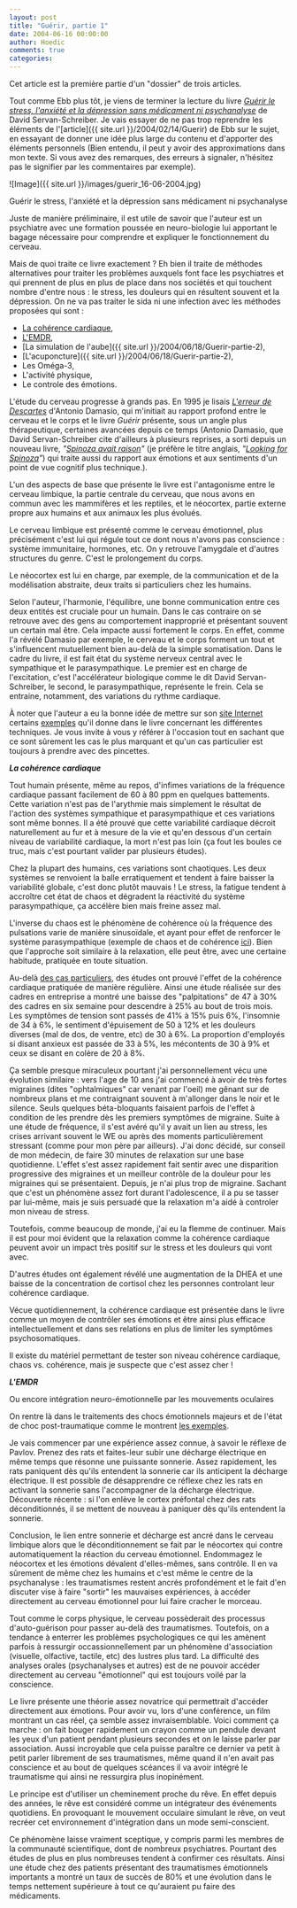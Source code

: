 ```yaml
---
layout: post
title: "Guérir, partie 1"
date: 2004-06-16 00:00:00
author: Hoedic
comments: true
categories: 
---
```



Cet article est la première partie d'un "dossier" de trois articles.

Tout comme Ebb plus tôt, je viens de terminer la lecture du livre *[Guérir le stress, l'anxiété et la dépression sans médicament ni psychanalyse](http://www.amazon.fr/exec/obidos/ASIN/2221097629/qid%3D1087326084/171-6277005-8937823)* de David Servan-Schreiber. Je vais essayer de ne pas trop reprendre les éléments de l'[article]({{ site.url }}/2004/02/14/Guerir) de Ebb sur le sujet, en essayant de donner une idée plus large du contenu et d'apporter des éléments personnels (Bien entendu, il peut y avoir des approximations dans mon texte. Si vous avez des remarques, des erreurs à signaler, n'hésitez pas le signifier par les commentaires par exemple).

![Image]({{ site.url }}/images/guerir_16-06-2004.jpg)
<div class="photoattrib">Guérir le stress, l'anxiété et la dépression sans médicament ni psychanalyse</div>



Juste de manière préliminaire, il est utile de savoir que l'auteur est un psychiatre avec une formation poussée en neuro-biologie lui apportant le bagage nécessaire pour comprendre et expliquer le fonctionnement du cerveau.

Mais de quoi traite ce livre exactement ? Eh bien il traite de méthodes alternatives pour traiter les problèmes auxquels font face les psychiatres et qui prennent de plus en plus de place dans nos sociétés et qui touchent nombre d'entre nous : le stress, les douleurs qui en résultent souvent et la dépression. On ne va pas traiter le sida ni une infection avec les méthodes proposées qui sont :

-  [La cohérence cardiaque](#coherence),
-  [L'EMDR](#emdr),
-  [La simulation de l'aube]({{ site.url }}/2004/06/18/Guerir-partie-2),
-  [L'acuponcture]({{ site.url }}/2004/06/18/Guerir-partie-2),
-  Les Oméga-3,
-  L'activité physique,
-  Le controle des émotions.

L'étude du cerveau progresse à grands pas. En 1995 je lisais *[L'erreur de Descartes](http://www.amazon.fr/exec/obidos/ASIN/2738103030/qid=1087326466/ref=sr_8_xs_ap_i2_xgl14/171-6277005-8937823)* d'Antonio Damasio, qui m'initiait au rapport profond entre le cerveau et le corps et le livre *Guérir* présente, sous un angle plus thérapeutique, certaines avancées depuis ce temps (Antonio Damasio, que David Servan-Schreiber cite d'ailleurs à plusieurs reprises, a sorti depuis un nouveau livre, *"[Spinoza avait raison](http://www.amazon.fr/exec/obidos/ASIN/2738112641/qid%3D1087397252/171-6277005-8937823)"* (je préfère le titre anglais, *"[Looking for Spinoza](http://www.amazon.fr/exec/obidos/ASIN/0151005575/qid=1087397292/sr=1-2/ref=sr_1_8_2/171-6277005-8937823)"*) qui traite aussi du rapport aux émotions et aux sentiments d'un point de vue cognitif plus technique.).

L'un des aspects de base que présente le livre est l'antagonisme entre le cerveau limbique, la partie centrale du cerveau, que nous avons en commun avec les mammifères et les reptiles, et le néocortex, partie externe propre aux humains et aux animaux les plus évolués.

Le cerveau limbique est présenté comme le cerveau émotionnel, plus précisément c'est lui qui régule tout ce dont nous n'avons pas conscience : système immunitaire, hormones, etc. On y retrouve l'amygdale et d'autres structures du genre. C'est le prolongement du corps.

Le néocortex est lui en charge, par exemple, de la communication et de la modélisation abstraite, deux traits si particuliers chez les humains.

Selon l'auteur, l'harmonie, l'équilibre, une bonne communication entre ces deux entités est cruciale pour un humain. Dans le cas contraire on se retrouve avec des gens au comportement inapproprié et présentant souvent un certain mal être. Cela impacte aussi fortement le corps. En effet, comme l'a révélé Damasio par exemple, le cerveau et le corps forment un tout et s'influencent mutuellement bien au-delà de la simple somatisation. Dans le cadre du livre, il est fait état du système nerveux central avec le sympathique et le parasympathique. Le premier est en charge de l'excitation, c'est l'accélérateur biologique comme le dit David Servan-Schreiber, le second, le parasympathique, représente le frein. Cela se entraine, notamment, des variations du rythme cardiaque.

À noter que l'auteur a eu la bonne idée de mettre sur son [site Internet](http://guerir.fr/) certains [exemples](http://guerir.fr/histoires.html) qu'il donne dans le livre concernant les différentes techniques. Je vous invite à vous y référer à l'occasion tout en sachant que ce sont sûrement les cas le plus marquant et qu'un cas particulier est toujours à prendre avec des pincettes. 

<a name="coherence"></a>
***La cohérence cardiaque***

Tout humain présente, même au repos, d'infimes variations de la fréquence cardiaque passant facilement de 60 à 80 ppm en quelques battements. Cette variation n'est pas de l'arythmie mais simplement le résultat de l'action des systèmes sympathique et parasympathique et ces variations sont même bonnes. Il a été prouvé que cette variabilité cardiaque décroit naturellement au fur et à mesure de la vie et qu'en dessous d'un certain niveau de variabilité cardiaque, la mort n'est pas loin (ça fout les boules ce truc, mais c'est pourtant valider par plusieurs études).

Chez la plupart des humains, ces variations sont chaotiques. Les deux systèmes se renvoient la balle erratiquement et tendent à faire baisser la variabilité globale, c'est donc plutôt mauvais ! Le stress, la fatigue tendent à accroître cet état de chaos et dégradent la réactivité du système parasympathique, ça accélère bien mais freine assez mal.

L'inverse du chaos est le phénomène de cohérence où la fréquence des pulsations varie de manière sinusoïdale, et ayant pour effet de renforcer le système parasympathique (exemple de chaos et de cohérence [ici](http://guerir.fr/methodes.html)). Bien que l'approche soit similaire à la relaxation, elle peut être, avec une certaine habitude, pratiquée en toute situation.

Au-delà [des cas particuliers](http://guerir.fr/histoires.html#coherence), des études ont prouvé l'effet de la cohérence cardiaque pratiquée de manière régulière. Ainsi une étude réalisée sur des cadres en entreprise a montré une baisse des "palpitations" de 47 à 30% des cadres en six semaine pour descendre à 25% au bout de trois mois. Les symptômes de tension sont passés de 41% à 15% puis 6%, l'insomnie de 34 à 6%, le sentiment d'épuisement de 50 à 12% et les douleurs diverses (mal de dos, de ventre, etc) de 30 à 6%. La proportion d'employés si disant anxieux est passée de 33 à 5%, les mécontents de 30 à 9% et ceux se disant en colère de 20 à 8%.

Ça semble presque miraculeux pourtant j'ai personnellement vécu une évolution similaire : vers l'age de 10 ans j'ai commencé à avoir de très fortes migraines (dites "ophtalmiques" car venant par l'oeil) me gênant sur de nombreux plans et me contraignant souvent à m'allonger dans le noir et le silence. Seuls quelques béta-bloquants faisaient parfois de l'effet à condition de les prendre dès les premiers symptômes de migraine. Suite à une étude de fréquence, il s'est avéré qu'il y avait un lien au stress, les crises arrivant souvent le WE ou après des moments particulièrement stressant (comme pour mon père par ailleurs). J'ai donc décidé, sur conseil de mon médecin, de faire 30 minutes de relaxation sur une base quotidienne. L'effet s'est assez rapidement fait sentir avec une disparition progressive des migraines et un meilleur contrôle de la douleur pour les migraines qui se présentaient. Depuis, je n'ai plus trop de migraine. Sachant que c'est un phénomène assez fort durant l'adolescence, il a pu se tasser par lui-même, mais je suis persuadé que la relaxation m'a aidé à controler mon niveau de stress. 

Toutefois, comme beaucoup de monde, j'ai eu la flemme de continuer. Mais il est pour moi évident que la relaxation comme la cohérence cardiaque peuvent avoir un impact très positif sur le stress et les douleurs qui vont avec.

D'autres études ont également révélé une augmentation de la DHEA et une baisse de la concentration de cortisol chez les personnes controlant leur cohérence cardiaque.

Vécue quotidiennement, la cohérence cardiaque est présentée dans le livre comme un moyen de contrôler ses émotions et être ainsi plus efficace intellectuellement et dans ses relations en plus de limiter les symptômes psychosomatiques.

Il existe du matériel permettant de tester son niveau cohérence cardiaque, chaos vs. cohérence, mais je suspecte que c'est assez cher !

<a name="emdr"></a>
***L'EMDR***

Ou encore intégration neuro-émotionnelle par les mouvements oculaires

On rentre là dans le traitements des chocs émotionnels majeurs et de l'état de choc post-traumatique comme le montrent [les exemples](http://guerir.fr/histoires.html#emdr).

Je vais commencer par une expérience assez connue, à savoir le réflexe de Pavlov. Prenez des rats et faites-leur subir une décharge électrique en même temps que résonne une puissante sonnerie. Assez rapidement, les rats paniquent dès qu'ils entendent la sonnerie car ils anticipent la décharge électrique. Il est possible de désapprendre ce réflexe chez les rats en activant la sonnerie sans l'accompagner de la décharge électrique. Découverte récente : si l'on enlève le cortex préfontal chez des rats déconditionnés, il se mettent de nouveau à paniquer dès qu'ils entendent la sonnerie.

Conclusion, le lien entre sonnerie et décharge est ancré dans le cerveau limbique alors que le déconditionnement se fait par le néocortex qui contre automatiquement la réaction du cerveau émotionnel. Endommagez le néocortex et les émotions dévalent d'elles-mêmes, sans contrôle. Il en va sûrement de même chez les humains et c'est même le centre de la psychanalyse : les traumatismes restent ancrés profondément et le fait d'en discuter vise à faire "sortir" les mauvaises expériences, à accéder directement au cerveau émotionnel pour lui faire cracher le morceau.

Tout comme le corps physique, le cerveau possèderait des processus d'auto-guérison pour passer au-delà des traumatismes. Toutefois, on a tendance à enterrer les problèmes psychologiques ce qui les amènent parfois à ressurgir occassionnellement par un phénomène d'association (visuelle, olfactive, tactile, etc) des lustres plus tard. La difficulté des analyses orales (psychanalyses et autres) est de ne pouvoir accéder directement au cerveau "émotionnel" qui est toujours voilé par la conscience.

Le livre présente une théorie assez novatrice qui permettrait d'accéder directement aux émotions. Pour avoir vu, lors d'une conférence, un film montrant un cas réel, ça semble assez invraisemblable. Voici comment ça marche : on fait bouger rapidement un crayon comme un pendule devant les yeux d'un patient pendant plusieurs secondes et on le laisse parler par association. Aussi incroyable que cela puisse paraître ce dernier va petit à petit parler librement de ses traumatismes, même quand il n'en avait pas conscience et au bout de quelques scéances il va avoir intégré le traumatisme qui ainsi ne ressurgira plus inopinément.

Le principe est d'utiliser un cheminement proche du rêve. En effet depuis des années, le rêve est considéré comme un intégrateur des événements quotidiens. En provoquant le mouvement occulaire simulant le rêve, on veut recréer cet environnement d'intégration dans un mode semi-conscient.

Ce phénomène laisse vraiment sceptique, y compris parmi les membres de la communauté scientifique, dont de nombreux psychiatres. Pourtant des études de plus en plus nombreuses tendent à confirmer ces résultats. Ainsi une étude chez des patients présentant des traumatismes émotionnels importants a montré un taux de succès de 80% et une évolution dans le temps nettement supérieure à tout ce qu'auraient pu faire des médicaments.